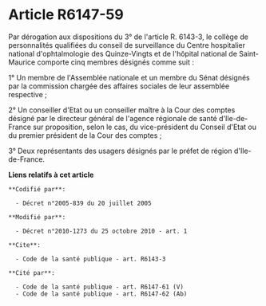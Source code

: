 # Article R6147-59

Par dérogation aux dispositions du 3° de l'article R. 6143-3, le collège de personnalités qualifiées du conseil de
surveillance du Centre hospitalier national d'ophtalmologie des Quinze-Vingts et de l'hôpital national de Saint-Maurice
comporte cinq membres désignés comme suit : 

1° Un membre de l'Assemblée nationale et un membre du Sénat désignés par la commission chargée des affaires sociales de leur
assemblée respective ; 

2° Un conseiller d'Etat ou un conseiller maître à la Cour des comptes désigné par le directeur général de l'agence régionale
de santé d'Ile-de-France sur proposition, selon le cas, du vice-président du Conseil d'Etat ou du premier président de la
Cour des comptes ; 

3° Deux représentants des usagers désignés par le préfet de région d'Ile-de-France.

**Liens relatifs à cet article**

	**Codifié par**:

	  - Décret n°2005-839 du 20 juillet 2005

	**Modifié par**:

	  - Décret n°2010-1273 du 25 octobre 2010 - art. 1

	**Cite**:

	  - Code de la santé publique - art. R6143-3

	**Cité par**:

	  - Code de la santé publique - art. R6147-61 (V)
	  - Code de la santé publique - art. R6147-62 (Ab)
